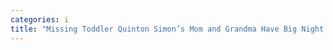 ```yaml
---
categories: i
title: "Missing Toddler Quinton Simon’s Mom and Grandma Have Big Night Out Amid FBI Search"
---
```

